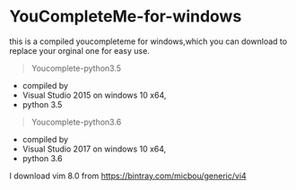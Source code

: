 # YouCompleteMe-for-windows
this is a compiled youcompleteme for windows,which you can download to replace your orginal one for easy use.
> Youcomplete-python3.5
- compiled  by
- Visual Studio 2015 on windows 10 x64, 
- python 3.5 
> Youcomplete-python3.6
- compiled  by
- Visual Studio 2017 on windows 10 x64, 
- python 3.6

I download vim 8.0 from https://bintray.com/micbou/generic/vi4

